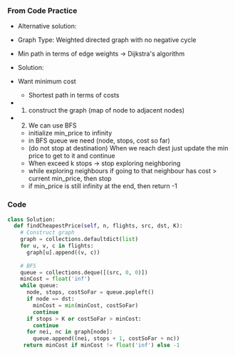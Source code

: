 ### From Code Practice
* Alternative solution: 
* Graph Type: Weighted directed graph with no negative cycle 
* Min path in terms of edge weights -> Dijkstra's algorithm 

* Solution: 
* Want minimum cost
  * Shortest path in terms of costs
* 1. construct the graph (map of node to adjacent nodes) 
* 2. We can use BFS
  * initialize min_price to infinity 
  * in BFS queue we need (node, stops, cost so far) 
  * (do not stop at destination) When we reach dest just update the min price to get to it and continue
  * When exceed k stops -> stop exploring neighboring
  * while exploring neighbours if going to that neighbour has cost > current min_price, then stop 
  * if min_price is still infinity at the end, then return -1 

### Code
```python
class Solution: 
  def findCheapestPrice(self, n, flights, src, dst, K):
    # Construct graph
    graph = collections.defaultdict(list)
    for u, v, c in flights: 
      graph[u].append((v, c)) 
    
    # BFS
    queue = collections.deque([(src, 0, 0)])
    minCost = float('inf') 
    while queue: 
      node, stops, costSoFar = queue.popleft()
      if node == dst: 
        minCost = min(minCost, costSoFar) 
        continue
      if stops > K or costSoFar > minCost: 
        continue
      for nei, nc in graph[node]: 
        queue.append((nei, stops + 1, costSoFar + nc))
     return minCost if minCost != float('inf') else -1 
      
       
      
```
